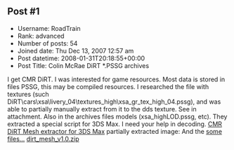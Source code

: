 ## Post #1
- Username: RoadTrain
- Rank: advanced
- Number of posts: 54
- Joined date: Thu Dec 13, 2007 12:57 am
- Post datetime: 2008-01-31T20:18:55+00:00
- Post Title: Colin McRae DiRT *.PSSG archives

I get CMR DiRT. I was interested for game resources. Most data is stored in files PSSG, this may be compiled resources. I researched the file with textures (such DiRT\cars\xsa\livery_04\textures_high\xsa_gr_tex_high_04.pssg), and was able to partially manually extract from it  to the dds texture. 
See in attachment. Also in the archives files models (xsa_highLOD.pssg, etc). They extracted a special script for 3DS Max. I need your help in decoding.
[CMR DiRT Mesh extractor for 3DS Max](http://www.sendspace.com/file/kjef9v)
partially extracted image:
[](http://smages.com/58/43/584314d615e547e38b633c24ff0267bd.jpg.htm)
And the [some files...](http://www.sendspace.com/file/6zlpsx)
[dirt_mesh_v1.0.zip](https://xentaxbackup.github.io/file/1436_dirt_mesh_v1.0.zip)

